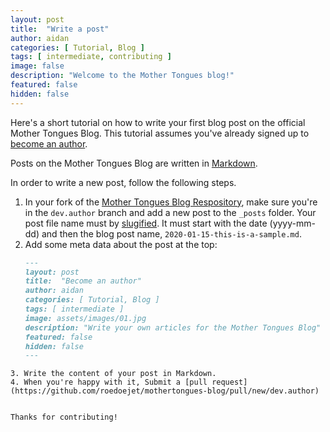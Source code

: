 ```yaml
---
layout: post
title:  "Write a post"
author: aidan
categories: [ Tutorial, Blog ]
tags: [ intermediate, contributing ]
image: false
description: "Welcome to the Mother Tongues blog!"
featured: false
hidden: false
---
```


Here's a short tutorial on how to write your first blog post on the official Mother Tongues Blog. This tutorial assumes you've already signed up to [become an author]({{site.baseurl}}/become-an-author).

Posts on the Mother Tongues Blog are written in [Markdown](https://en.wikipedia.org/wiki/Markdown).

In order to write a new post, follow the following steps.

1. In your fork of the [Mother Tongues Blog Respository](https://github.com/roedoejet/mothertongues-blog), make sure you're in the `dev.author` branch and add a new post to the `_posts` folder. Your post file name must by [slugified](https://blog.tersmitten.nl/slugify/). It must start with the date (yyyy-mm-dd) and then the blog post name, `2020-01-15-this-is-a-sample.md`.
2. Add some meta data about the post at the top:
   ```markdown
   ---
   layout: post
   title:  "Become an author"
   author: aidan
   categories: [ Tutorial, Blog ]
   tags: [ intermediate ]
   image: assets/images/01.jpg
   description: "Write your own articles for the Mother Tongues Blog"
   featured: false
   hidden: false
   ---
```
3. Write the content of your post in Markdown.
4. When you're happy with it, Submit a [pull request](https://github.com/roedoejet/mothertongues-blog/pull/new/dev.author)


Thanks for contributing!